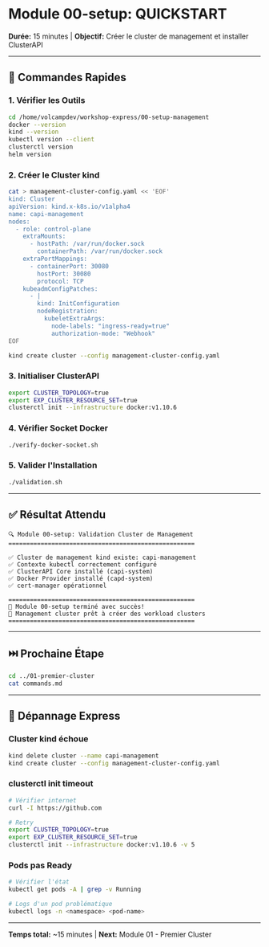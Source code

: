 # Module 00-setup: QUICKSTART

**Durée:** 15 minutes | **Objectif:** Créer le cluster de management et installer ClusterAPI

---

## 🚀 Commandes Rapides

### 1. Vérifier les Outils
```bash
cd /home/volcampdev/workshop-express/00-setup-management
docker --version
kind --version
kubectl version --client
clusterctl version
helm version
```

### 2. Créer le Cluster kind
```bash
cat > management-cluster-config.yaml << 'EOF'
kind: Cluster
apiVersion: kind.x-k8s.io/v1alpha4
name: capi-management
nodes:
  - role: control-plane
    extraMounts:
      - hostPath: /var/run/docker.sock
        containerPath: /var/run/docker.sock
    extraPortMappings:
      - containerPort: 30080
        hostPort: 30080
        protocol: TCP
    kubeadmConfigPatches:
      - |
        kind: InitConfiguration
        nodeRegistration:
          kubeletExtraArgs:
            node-labels: "ingress-ready=true"
            authorization-mode: "Webhook"
EOF

kind create cluster --config management-cluster-config.yaml
```

### 3. Initialiser ClusterAPI
```bash
export CLUSTER_TOPOLOGY=true
export EXP_CLUSTER_RESOURCE_SET=true
clusterctl init --infrastructure docker:v1.10.6
```

### 4. Vérifier Socket Docker
```bash
./verify-docker-socket.sh
```

### 5. Valider l'Installation
```bash
./validation.sh
```

---

## ✅ Résultat Attendu

```
🔍 Module 00-setup: Validation Cluster de Management
====================================================

✅ Cluster de management kind existe: capi-management
✅ Contexte kubectl correctement configuré
✅ ClusterAPI Core installé (capi-system)
✅ Docker Provider installé (capd-system)
✅ cert-manager opérationnel

====================================================
🎉 Module 00-setup terminé avec succès!
🚀 Management cluster prêt à créer des workload clusters
====================================================
```

---

## ⏭️ Prochaine Étape

```bash
cd ../01-premier-cluster
cat commands.md
```

---

## 🔧 Dépannage Express

### Cluster kind échoue
```bash
kind delete cluster --name capi-management
kind create cluster --config management-cluster-config.yaml
```

### clusterctl init timeout
```bash
# Vérifier internet
curl -I https://github.com

# Retry
export CLUSTER_TOPOLOGY=true
export EXP_CLUSTER_RESOURCE_SET=true
clusterctl init --infrastructure docker:v1.10.6 -v 5
```

### Pods pas Ready
```bash
# Vérifier l'état
kubectl get pods -A | grep -v Running

# Logs d'un pod problématique
kubectl logs -n <namespace> <pod-name>
```

---

**Temps total:** ~15 minutes | **Next:** Module 01 - Premier Cluster
